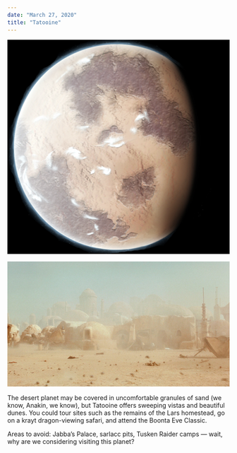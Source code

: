```yaml
---
date: "March 27, 2020"
title: "Tatooine"
---
```



![Tatooine World](./tatooine-world.png)


![Tatooine](./Tatooine.jpeg)


The desert planet may be covered in uncomfortable granules of sand (we know, Anakin, we know), but Tatooine offers sweeping vistas and beautiful dunes. You could tour sites such as the remains of the Lars homestead, go on a krayt dragon-viewing safari, and attend the Boonta Eve Classic.

Areas to avoid: Jabba’s Palace, sarlacc pits, Tusken Raider camps — wait, why are we considering visiting this planet?